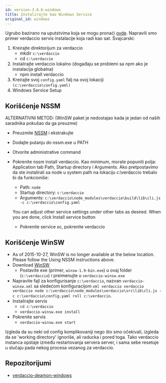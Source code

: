 ```yaml
---
id: version-3.8.6-windows
title: Instalirajte kao Windows Service
original_id: windows
---
```

Ugrubo bazirano na uputstvima koja se mogu pronaći [ovde](http://asysadmin.tumblr.com/post/32941224574/running-nginx-on-windows-as-a-service). Napravili smo primer verdaccio servis instalacije koja radi kao sat. Švajcarski:

1. Kreirajte direktorijum za verdaccio 
    * mkdir `c:\verdaccio`
    * cd `c:\verdaccio`
2. Instalirajte verdaccio lokalno (događaju se problemi sa npm ako je instalacija globalna) 
    * npm install verdaccio
3. Kreirajte svoj `config.yaml` falj na ovoj lokaciji `(c:\verdaccio\config.yaml)`
4. Windows Service Setup

## Korišćenje NSSM

ALTERNATIVNI METOD: (WinSW paket je nedostajao kada je jedan od naših saradnika pokušao da ga preuzme)

* Preuzmite [NSSM](https://www.nssm.cc/download/) i ekstrakujte

* Dodajte putanju do nssm.exe u PATH

* Otvorite administrative command

* Pokrenite nssm install verdaccio. Kao minimum, morate popuniti polja: Application tab Path, Startup directory i Arguments. Ako pretpostavimo da ste instalirali sa node u system path na lokaciju c:\verdaccio trebalo bi da funkcioniše:
    
    * Path: `node`
    * Startup directory: `c:\verdaccio`
    * Arguments: `c:\verdaccio\node_modules\verdaccio\build\lib\cli.js -c c:\verdaccio\config.yaml`
    
    You can adjust other service settings under other tabs as desired. When you are done, click Install service button
    
    * Pokrenite service sc, pokrenite verdaccio

## Korišćenje WinSW

* As of 2015-10-27, WinSW is no longer available at the below location. Please follow the Using NSSM instructions above.
* Download [WinSW](http://repo.jenkins-ci.org/releases/com/sun/winsw/winsw/) 
    * Postavite exe (primer, `winsw-1.9-bin.exe`) u ovaj folder (`c:\verdaccio`) i preimenujte u `verdaccio-winsw.exe`
* Napravite fajl za konfigurisanje `c:\verdaccio`, nazvan `verdaccio-winsw.xml` sa sledećom konfiguracijom `xml verdaccio verdaccio verdaccio node c:\verdaccio\node_modules\verdaccio\src\lib\cli.js -c c:\verdaccio\config.yaml roll c:\verdaccio`.
* Instalirajte servis 
    * `cd c:\verdaccio`
    * `verdaccio-winsw.exe install`
* Pokrenite servis 
    * `verdaccio-winsw.exe start`

Izgleda da su neki od config komplikovaniji nego što smo očekivali, izgleda da se 'working directory' ignoriše, ali raducka i pored toga. Tako verdaccio instanca opstaje između restartovanja servera server, i sama sebe resetuje u slučaju pada nekog procesa vezanog za verdaccio.

## Repozitorijumi

* [verdaccio-deamon-windows](https://github.com/davidenke/verdaccio-deamon-windows)
